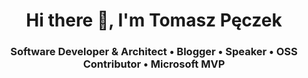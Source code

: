 <h1 align="center">Hi there 👋, I'm Tomasz Pęczek</h1>
<h3 align="center">Software Developer & Architect • Blogger • Speaker • OSS Contributor • Microsoft MVP</h3>
